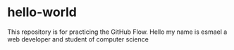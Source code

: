 # hello-world
This repository is for practicing the GitHub Flow.
Hello my name is esmael a web developer and student of computer science
